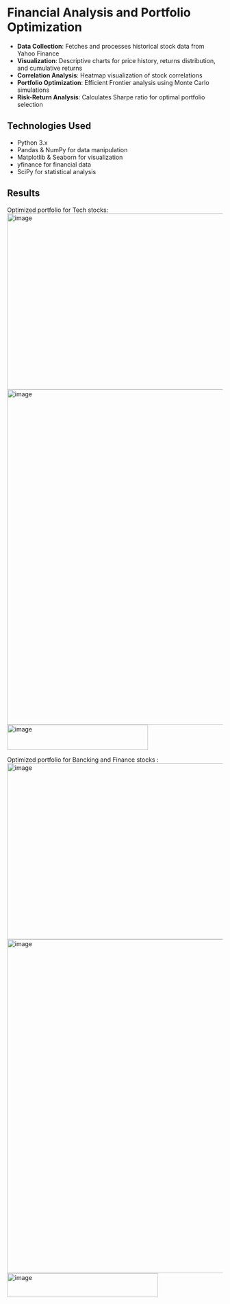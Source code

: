 # Financial Analysis and Portfolio Optimization


- **Data Collection**: Fetches and processes historical stock data from Yahoo Finance
- **Visualization**: Descriptive charts for price history, returns distribution, and cumulative returns
- **Correlation Analysis**: Heatmap visualization of stock correlations
- **Portfolio Optimization**: Efficient Frontier analysis using Monte Carlo simulations
- **Risk-Return Analysis**: Calculates Sharpe ratio for optimal portfolio selection

## Technologies Used

- Python 3.x
- Pandas & NumPy for data manipulation
- Matplotlib & Seaborn for visualization
- yfinance for financial data
- SciPy for statistical analysis

## Results
Optimized portfolio for Tech stocks: <img width="841" height="411" alt="image" src="https://github.com/user-attachments/assets/a876a742-3db9-4bc1-bf12-8662b1cb4372" />
<img width="755" height="782" alt="image" src="https://github.com/user-attachments/assets/b893e787-d83b-4b15-ab21-9985897f078f" />
<img width="329" height="59" alt="image" src="https://github.com/user-attachments/assets/544f0448-9bc8-41ca-9dbf-dd81471c3a59" />



Optimized portfolio for Bancking and Finance stocks :<img width="841" height="411" alt="image" src="https://github.com/user-attachments/assets/142ef8c1-8eae-4c02-b1e9-8fd229dd1e21" />
<img width="779" height="779" alt="image" src="https://github.com/user-attachments/assets/f486769e-0ec3-4ee4-907c-81b2f10366e5" />
<img width="352" height="56" alt="image" src="https://github.com/user-attachments/assets/14d5d527-ddbf-4d4d-9f85-10aa058ae89c" />



